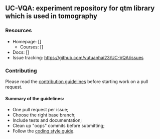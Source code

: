 ## UC-VQA: experiment repository for qtm library which is used in tomography


### Resources

* Homepage: []
  * Courses: []
* Docs: []
* Issue tracking: <https://github.com/vutuanhai23/UC-VQA/issues>

### Contributing

Please read the [contribution guidelines](https://github.com/vutuanhai237/UC-VQA/wiki/Contribute-guideline) before starting work on a pull request.

#### Summary of the guidelines:

* One pull request per issue;
* Choose the right base branch;
* Include tests and documentation;
* Clean up "oops" commits before submitting;
* Follow the [coding style guide]().
